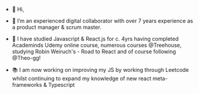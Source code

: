 - 👋 Hi,

- 👀 I’m an experienced digital collaborator with over 7 years experience as a product manager & scrum master.

- 🧠 I have studied Javascript & React.js for c. 4yrs having completed Academinds Udemy online course, numerous courses @Treehouse, studying Robin Weiruch's - Road to React and of course following @Theo-gg!
- 📚 I am now working on improving my JS by working through Leetcode whilst continuing to expand my knowledge of new react meta-frameworks & Typescript
